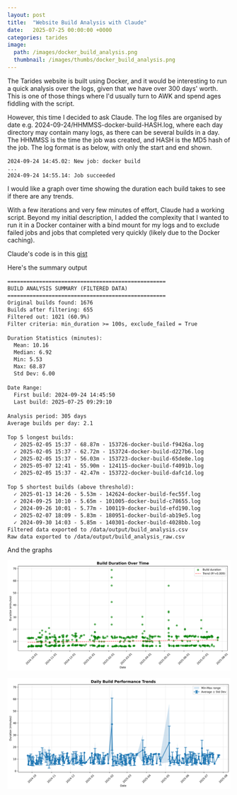 ```yaml
---
layout: post
title:  "Website Build Analysis with Claude"
date:   2025-07-25 00:00:00 +0000
categories: tarides
image:
  path: /images/docker_build_analysis.png
  thumbnail: /images/thumbs/docker_build_analysis.png
---
```


The Tarides website is built using Docker, and it would be interesting to run a quick analysis over the logs, given that we have over 300 days' worth. This is one of those things where I'd usually turn to AWK and spend ages fiddling with the script.

However, this time I decided to ask Claude. The log files are organised by date e.g. 2024-09-24/HHMMSS-docker-build-HASH.log, where each day directory may contain many logs, as there can be several builds in a day. The HHMMSS is the time the job was created, and HASH is the MD5 hash of the job. The log format is as below, with only the start and end shown.

```
2024-09-24 14:45.02: New job: docker build
...
2024-09-24 14:55.14: Job succeeded
```

I would like a graph over time showing the duration each build takes to see if there are any trends.

With a few iterations and very few minutes of effort, Claude had a working script. Beyond my initial description, I added the complexity that I wanted to run it in a Docker container with a bind mount for my logs and to exclude failed jobs and jobs that completed very quickly (likely due to the Docker caching).

Claude's code is in this [gist](https://gist.github.com/mtelvers/8383fb563e171778bfaf412f3119d50c)

Here's the summary output

```
==================================================
BUILD ANALYSIS SUMMARY (FILTERED DATA)
==================================================
Original builds found: 1676
Builds after filtering: 655
Filtered out: 1021 (60.9%)
Filter criteria: min_duration >= 100s, exclude_failed = True

Duration Statistics (minutes):
  Mean: 10.16
  Median: 6.92
  Min: 5.53
  Max: 68.87
  Std Dev: 6.00

Date Range:
  First build: 2024-09-24 14:45:50
  Last build: 2025-07-25 09:29:10

Analysis period: 305 days
Average builds per day: 2.1

Top 5 longest builds:
  ✓ 2025-02-05 15:37 - 68.87m - 153726-docker-build-f9426a.log
  ✓ 2025-02-05 15:37 - 62.72m - 153724-docker-build-d227b6.log
  ✓ 2025-02-05 15:37 - 56.03m - 153723-docker-build-65de8e.log
  ✓ 2025-05-07 12:41 - 55.90m - 124115-docker-build-f4091b.log
  ✓ 2025-02-05 15:37 - 42.47m - 153722-docker-build-dafc1d.log

Top 5 shortest builds (above threshold):
  ✓ 2025-01-13 14:26 - 5.53m - 142624-docker-build-fec55f.log
  ✓ 2024-09-25 10:10 - 5.65m - 101005-docker-build-c78655.log
  ✓ 2024-09-26 10:01 - 5.77m - 100119-docker-build-efd190.log
  ✓ 2025-02-07 18:09 - 5.83m - 180951-docker-build-ab19e5.log
  ✓ 2024-09-30 14:03 - 5.85m - 140301-docker-build-4028bb.log
Filtered data exported to /data/output/build_analysis.csv
Raw data exported to /data/output/build_analysis_raw.csv
```

And the graphs

![](/images/build_times_timeline.png)

![](/images/daily_performance_trends.png)


